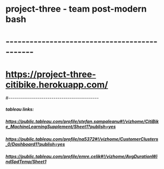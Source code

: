 # project-three - team post-modern bash
# ---------------------------------------------
# https://project-three-citibike.herokuapp.com/
#----------------------------------------------


##### tableau links: 
##### https://public.tableau.com/profile/stefan.sampaleanu#!/vizhome/CitiBike_MachineLearningSupplement/Sheet1?publish=yes
##### https://public.tableau.com/profile/na5372#!/vizhome/CustomerClusters_0/Dashboard1?publish=yes 
##### https://public.tableau.com/profile/emre.celik#!/vizhome/AvgDurationWindSpdTemp/Sheet1 